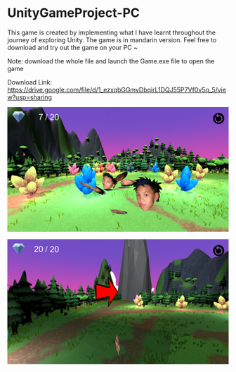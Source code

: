 # UnityGameProject-PC
This game is created by implementing what I have learnt throughout the journey of exploring Unity.
The game is in mandarin version.
Feel free to download and try out the game on your PC ~

Note: download the whole file and launch the Game.exe file to open the game

Download Link: https://drive.google.com/file/d/1_ezxqbGGmvDbqirL1DQJ55P7Vf0v5q_5/view?usp=sharing

![](https://raw.githubusercontent.com/Bamboo-Cane/UnityGameProject-PC/main/Image/Screenshot%20(526).png)

![](https://raw.githubusercontent.com/Bamboo-Cane/UnityGameProject-PC/main/Image/Screenshot%20(528).png)
